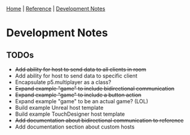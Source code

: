 [Home](../README.md) | [Reference](REFERENCE.md) | [Development Notes]()

# Development Notes

## TODOs

* ~~Add ability for host to send data to all clients in room~~
* Add ability for host to send data to specific client
* Encapsulate p5.multiplayer as a class?
* ~~Expand example "game" to include bidirectional communication~~
* ~~Expand example "game" to include a button action~~
* Expand example "game" to be an actual game? (LOL)
* Build example Unreal host template
* Build example TouchDesigner host template
* ~~Add documentation about bidirectional communication to reference~~
* Add documentation section about custom hosts